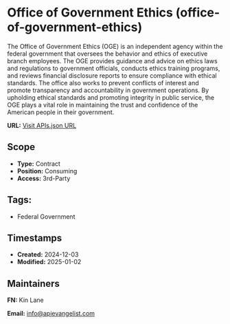 # Office of Government Ethics (office-of-government-ethics)
The Office of Government Ethics (OGE) is an independent agency within the federal government that oversees the behavior and ethics of executive branch employees. The OGE provides guidance and advice on ethics laws and regulations to government officials, conducts ethics training programs, and reviews financial disclosure reports to ensure compliance with ethical standards. The office also works to prevent conflicts of interest and promote transparency and accountability in government operations. By upholding ethical standards and promoting integrity in public service, the OGE plays a vital role in maintaining the trust and confidence of the American people in their government.

**URL:** [Visit APIs.json URL](https://raw.githubusercontent.com/api-evangelist/office-of-government-ethics/refs/heads/main/apis.yml)

## Scope

- **Type:** Contract 
- **Position:** Consuming 
- **Access:** 3rd-Party 

## Tags:

 - Federal Government

## Timestamps

- **Created:** 2024-12-03 
- **Modified:** 2025-01-02 

## Maintainers

**FN:** Kin Lane

**Email:** info@apievangelist.com

